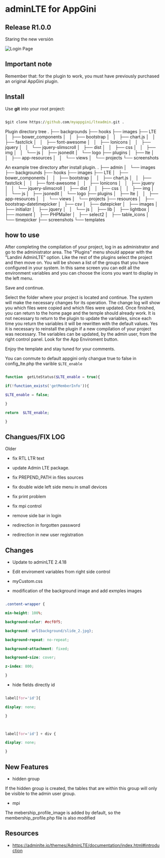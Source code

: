 
# adminLTE for AppGini

## Release R1.0.0

Staring the new versión

![Login Page](https://trello-attachments.s3.amazonaws.com/5cf458a4c077516299941bbf/600x295/4543ab3b3cfe3a5e98ce23f3f76f0ff2/imagen.png)

## Important note

Remember that: for the plugin to work, you must have previously purchased an original AppGini plugin.

## Install

Use **git** into your root project:

```cmd

$git clone https://github.com/myappgini/lteadmin.git .

```

Plugin directory tree
.
├── backgrounds
├── hooks
├── images
├── LTE
│   ├── bower_components
│   │   ├── bootstrap
│   │   ├── chart.js
│   │   ├── fastclick
│   │   ├── font-awesome
│   │   ├── Ionicons
│   │   ├── jquery
│   │   └── jquery-slimscroll
│   ├── dist
│   │   ├── css
│   │   ├── img
│   │   └── js
│   ├── jsonedit
│   └── logo
├── plugins
│   ├── lte
│   │   ├── app-resources
│   │   └── views
│   └── projects
└── screenshots

An example tree directory after install plugin.
.
├── admin
│   └── images
├── backgrounds
├── hooks
├── images
├── LTE
│   ├── bower_components
│   │   ├── bootstrap
│   │   ├── chart.js
│   │   ├── fastclick
│   │   ├── font-awesome
│   │   ├── Ionicons
│   │   ├── jquery
│   │   └── jquery-slimscroll
│   ├── dist
│   │   ├── css
│   │   ├── img
│   │   └── js
│   ├── jsonedit
│   └── logo
├── plugins
│   ├── lte
│   │   ├── app-resources
│   │   └── views
│   └── projects
├── resources
│   ├── bootstrap-datetimepicker
│   ├── csv
│   ├── datepicker
│   ├── images
│   ├── initializr
│   ├── jquery
│   │   └── js
│   ├── lib
│   ├── lightbox
│   ├── moment
│   ├── PHPMailer
│   ├── select2
│   ├── table_icons
│   └── timepicker
├── screenshots
└── templates

## how to use

After completing the compilation of your project, log in as administrator and go to the administrator area. The "Plugins" menu should appear with the "Landini AdminLTE" option.
Like the rest of the plugins select the project and then move on.
You will be shown a list of the groups that you have configured in your system.
In this same screen you can edit all the environment variables and you can choose the icons you want to display in the left menu.

Save and continue.

Select the folder where your project is located and continue.
The system will make the necessary changes for its operation.
The change log will show you which files were copied and which files were updated.
Once finished, you can return to the home page and the temple should already work.
It is not necessary to return to the plugin to update the variables, since each time you return the variables it will be rewritten with the default values. Yes it is necessary to reinstall the plugin if a new compilation of your project was necessary.
The variables can be updated, by the admin user, from the right control panel. Look for the App Enviroment button.

Enjoy the template and stay tuned for your comments.

You can conmute to default appgini only changue true to false in config_lte.php the varible ```$LTE_enable```

```php

function  getLteStatus($LTE_enable = true){

if(!function_exists('getMemberInfo')){

$LTE_enable = false;

}

return  $LTE_enable;

}

```

## Changues/FIX LOG

Older

- fix RTL LTR text

- update Admin LTE package.

- fix PREPEND_PATH in files sources

- fix double wide left side menu in small devices

- fix print problem

- fix mpi control

- remove side bar in login

- redirection in forgotten password

- redirection in new user registration

## Changes

- Update to adminLTE 2.4.18

- Edit enviroment variables from right side control

- myCustom.css

- modification of the background image and add exmples images

```css

.content-wrapper {

min-height: 100%;

background-color: #ecf0f5;

background: url(background/slide_2.jpg);

background-repeat: no-repeat;

background-attachment: fixed;

background-size: cover;

z-index: 800;

}

```

- hide fields directly id

```css

label[for='id']{

display: none;

}

  

label[for='id'] + div {

display: none;

}

```

## New Features

- hidden group

If the hidden group is created, the tables that are within this group will only be visible to the admin user group.

- mpi

The mebership_profile_image is added by default, so the membership_profile.php file is also modified

## Resources
  
- <https://adminlte.io/themes/AdminLTE/documentation/index.html#introduction>
